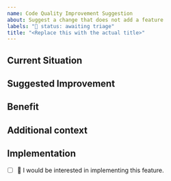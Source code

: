```yaml
---
name: Code Quality Improvement Suggestion
about: Suggest a change that does not add a feature
labels: "🚦 status: awaiting triage"
title: "<Replace this with the actual title>"
---
```


## Current Situation

<!-- Describe the part of the code you think should improve -->

## Suggested Improvement

<!-- Describe your proposed change -->

## Benefit

<!-- Describe the benefit of the change (E.g., increase test coverage, reduce running time, etc.) -->

## Additional context

<!-- Add any other context suggestion here. -->

## Implementation

<!-- Replace the [ ] with [x] to check the box. -->

- [ ] 🙋 I would be interested in implementing this feature.

